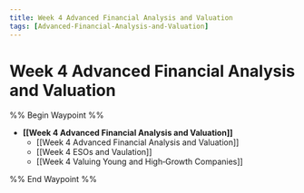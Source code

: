 ```yaml
---
title: Week 4 Advanced Financial Analysis and Valuation
tags: [Advanced-Financial-Analysis-and-Valuation]
---
```


# Week 4 Advanced Financial Analysis and Valuation
%% Begin Waypoint %%
- **[[Week 4 Advanced Financial Analysis and Valuation]]**
	- [[Week 4 Advanced Financial Analysis and Valuation]]
	- [[Week 4 ESOs and Vaulation]]
	- [[Week 4 Valuing Young and High‐Growth Companies]]

%% End Waypoint %%
